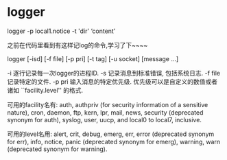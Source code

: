 # logger
logger -p local1.notice -t 'dir' ‘content’

之前在代码里看到有这样记log的命令,学习了下~~~~

logger [-isd] [-f file] [-p pri] [-t tag] [-u socket] [message ...]

-i 逐行记录每一次logger的进程ID.
-s 记录消息到标准错误, 包括系统日志.
-f file 记录特定的文件.
-p pri 输入消息的特定优先级. 优先级可以是自定义的数值或者诸如 ``facility.level'' 的格式.

可用的facility名有: auth, authpriv (for security information of a
sensitive nature), cron, daemon, ftp, kern, lpr, mail, news, security
(deprecated synonym for auth), syslog, user, uucp, and local0 to local7,
inclusive.

可用的level名用: alert, crit, debug, emerg, err, error (deprecated
synonym for err), info, notice, panic (deprecated synonym for emerg),
warning, warn (deprecated synonym for warning).



